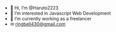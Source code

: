 - 👋 Hi, I’m @Haruto2223
- 👀 I’m interested in Javascript Web Development
- 💞️ I’m currently working as a freelancer
- ✉ ringbell430@gmail.com

<!---
Haruto2223/Haruto2223 is a ✨ special ✨ repository because its `README.md` (this file) appears on your GitHub profile.
You can click the Preview link to take a look at your changes.
--->

